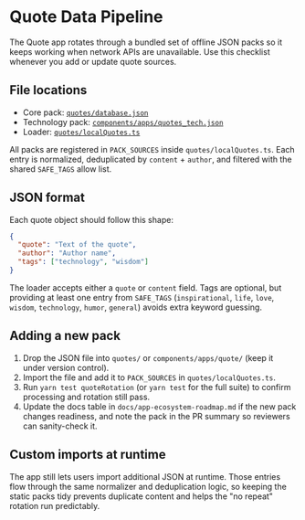 # Quote Data Pipeline

The Quote app rotates through a bundled set of offline JSON packs so it keeps working when
network APIs are unavailable. Use this checklist whenever you add or update quote sources.

## File locations

- Core pack: [`quotes/database.json`](../quotes/database.json)
- Technology pack: [`components/apps/quotes_tech.json`](../components/apps/quotes_tech.json)
- Loader: [`quotes/localQuotes.ts`](../quotes/localQuotes.ts)

All packs are registered in `PACK_SOURCES` inside `quotes/localQuotes.ts`. Each entry is
normalized, deduplicated by `content` + `author`, and filtered with the shared
`SAFE_TAGS` allow list.

## JSON format

Each quote object should follow this shape:

```json
{
  "quote": "Text of the quote",
  "author": "Author name",
  "tags": ["technology", "wisdom"]
}
```

The loader accepts either a `quote` or `content` field. Tags are optional, but providing at
least one entry from `SAFE_TAGS` (`inspirational`, `life`, `love`, `wisdom`, `technology`,
`humor`, `general`) avoids extra keyword guessing.

## Adding a new pack

1. Drop the JSON file into `quotes/` or `components/apps/quote/` (keep it under version
   control).
2. Import the file and add it to `PACK_SOURCES` in `quotes/localQuotes.ts`.
3. Run `yarn test quoteRotation` (or `yarn test` for the full suite) to confirm processing
   and rotation still pass.
4. Update the docs table in `docs/app-ecosystem-roadmap.md` if the new pack changes
   readiness, and note the pack in the PR summary so reviewers can sanity-check it.

## Custom imports at runtime

The app still lets users import additional JSON at runtime. Those entries flow through the
same normalizer and deduplication logic, so keeping the static packs tidy prevents duplicate
content and helps the "no repeat" rotation run predictably.
